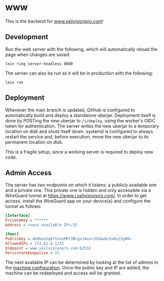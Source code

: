 # www #

This is the backend for www.sailvisionpro.com!

## Development ##

Run the web server with the following, which will automatically reload the page
when changes are saved:

    lein ring server-headless 8080

The server can also be run as it will be in production with the following:

    lein run

## Deployment ##

Whenever the main branch is updated, GitHub is configured to automatically build
and deploy a standalone uberjar. Deployment itself is done by POSTing the new
uberjar to `/i/deploy`, using the worker's OIDC token for authentication. The
server writes the new uberjar to a temporary location on disk and shuts itself
down. systemd is configured to always restart the service and, before execution,
move the new uberjar to its permanent location on disk.

This is a fragile setup, since a working server is required to deploy new code.

## Admin Access ##

The server has two endpoints on which it listens: a publicly available one and a
private one. This private one is hidden and only accessible via a WireGuard
tunnel at <https://www.i.sailvisionpro.com/>. In order to get access, install
the WireGuard app on your device(s) and configure the tunnel as follows:

```ini
[Interface]
PrivateKey = ******
Address = <next available IP>/32

[Peer]
PublicKey = 4e0bwu5q6fInesM6T3BCgxJ4exrzhG4wbL5vDqJ3gAM=
AllowedIPs = 172.62.4.1/32
Endpoint = www.sailvisionpro.com:63532
PersistentKeepalive = 25
```

The next available IP can be determined by looking at the list of admins in the
[machine configuration](./nixops.nix). Once the public key and IP are added, the
machine can be redeployed and access will be granted.
